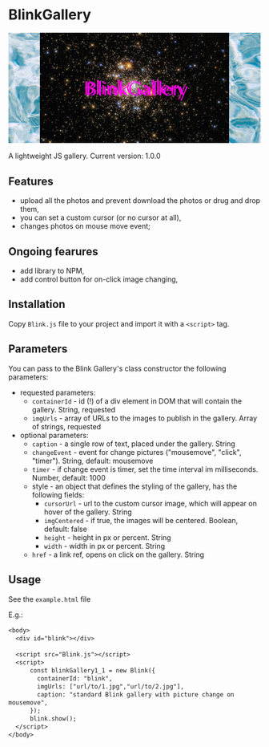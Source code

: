 # BlinkGallery

![give a star to the project](./etc/header.png)

A lightweight JS gallery.
Current version: 1.0.0

## Features

- upload all the photos and prevent download the photos or drug and drop them,
- you can set a custom cursor (or no cursor at all),
- changes photos on mouse move event;

## Ongoing fearures

- add library to NPM,
- add control button for on-click image changing,

## Installation

Copy `Blink.js` file to your project and import it with a `<script>` tag.

## Parameters

You can pass to the Blink Gallery's class constructor the following parameters:

- requested parameters:
  - `containerId` - id (!) of a div element in DOM that will contain the gallery. String, requested
  - `imgUrls` - array of URLs to the images to publish in the gallery. Array of strings, requested
- optional parameters:
  - `caption` - a single row of text, placed under the gallery. String
  - `changeEvent` - event for change pictures ("mousemove", "click", "timer"). String, default: mousemove
  - `timer` - if change event is timer, set the time interval im milliseconds. Number, default: 1000
  - style - an object that defines the styling of the gallery, has the following fields:
    - `cursorUrl` - url to the custom cursor image, which will appear on hover of the gallery. String
    - `imgCentered` - if true, the images will be centered. Boolean, default: false
    - `height` - height in px or percent. String
    - `width` - width in px or percent. String
  - `href` - a link ref, opens on click on the gallery. String

## Usage

See the `example.html` file

E.g.:

```
<body>
  <div id="blink"></div>

  <script src="Blink.js"></script>
  <script>
      const blinkGallery1_1 = new Blink({
        containerId: "blink",
        imgUrls: ["url/to/1.jpg","url/to/2.jpg"],
        caption: "standard Blink gallery with picture change on mousemove",
      });
      blink.show();
  </script>
</body>
```
